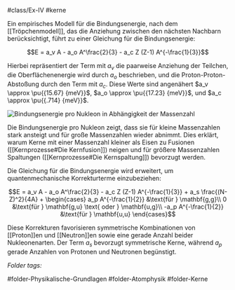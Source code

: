 #class/Ex-IV #kerne 

Ein empirisches Modell für die Bindungsenergie, nach dem [[Tröpchenmodell]], das die Anziehung zwischen den nächsten Nachbarn berücksichtigt, führt zu einer Gleichung für die Bindungsenergie:

$$E = a_v A - a_o A^\frac{2}{3} - a_c Z (Z-1) A^{-\frac{1}{3}}$$

Hierbei repräsentiert der Term mit $a_v$ die paarweise Anziehung der Teilchen, die Oberflächenenergie wird durch $a_o$ beschrieben, und die Proton-Proton-Abstoßung durch den Term mit $a_c$. Diese Werte sind angenähert $a_v \approx \pu{{15.67} {meV}}$, $a_o \approx \pu{{17.23} {meV}}$, und $a_c \approx \pu{{.714} {meV}}$.

![Bindungsenergie pro Nukleon in Abhängigkeit der Massenzahl](fig/Ex4_0923_binding-energy.jpg)

Die Bindungsenergie pro Nukleon zeigt, dass sie für kleine Massenzahlen stark ansteigt und für große Massenzahlen wieder abnimmt. Dies erklärt, warum Kerne mit einer Massenzahl kleiner als Eisen zu Fusionen ([[Kernprozesse#Die Kernfusion]]) neigen und für größere Massenzahlen Spaltungen ([[Kernprozesse#Die Kernspaltung]]) bevorzugt werden.

Die Gleichung für die Bindungsenergie wird erweitert, um quantenmechanische Korrekturterme einzubeziehen:

$$E = a_v A - a_o A^\frac{2}{3} - a_c Z (Z-1) A^{-\frac{1}{3}} + a_s \frac{(N-Z)^2}{4A} + \begin{cases}
        a_p A^{-\frac{1}{2}} &\text{für } \mathbf{g,g}\\
        0 &\text{für } \mathbf{g,u} \text{ oder } \mathbf{u,g}\\
        -a_p A^{-\frac{1}{2}} &\text{für } \mathbf{u,u}
    \end{cases}$$

Diese Korrekturen favorisieren symmetrische Kombinationen von [[Proton]]en und [[Neutron]]en sowie eine gerade Anzahl beider Nukleonenarten. Der Term $a_s$ bevorzugt symmetrische Kerne, während $a_p$ gerade Anzahlen von Protonen und Neutronen begünstigt.


 *Folder tags:*

#folder-Physikalische-Grundlagen #folder-Atomphysik #folder-Kerne